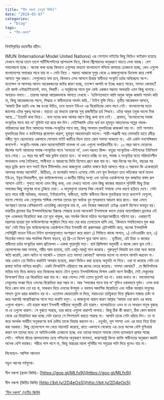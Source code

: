 ```yaml
---
title: "নীল নকশা (চতুর্থ কিস্তি)"
date: "2019-03-07"
categories: 
  - "blog"
tags: 
  - "নীল-নকশা"
---
```


বিসমিল্লাহির রহমানীর রহীম।

IMUN (International Model United Nations) এর সোশ্যাল নাইটের কিছু ভিডিও ভাইরাল হয়েছে যেখানে গানের তালে তালে পার্টিসিপেন্টদের ল্যাপড্যান্স দিতে, কিংবা স্ট্রিপারদের অনুকরণে নাচতে দেখা যাচ্ছে। বেশ সমালোচনা হচ্ছে। অনেক কথা হচ্ছে কিভাবে এগুলোর মাধ্যমে বাংলাদেশে পশ্চিমা কালচার ঢোকানো হচ্ছে, কেন এগুলো বাংলাদেশের সমাজের সাথে যায় না – সেটা নিয়ে । সম্ভবত আজকে দুপুর থেকে এ কাজগুলোকে ডিফেন্ড করে পোস্ট আসতে শুরু করবে। সেগুলোতে বলা হবে, কিভাবে এসব আসলে চিন্তার স্বাধীনতা সংস্কৃতি চর্চার অবিচ্ছেদ্য অংশ। যতোক্ষন না আপনার আনন্দ আরেকজনের কষ্টের কারণ হচ্ছে, ততক্ষণ আপনি যা ইচ্ছে করতে পারেন, সমস্যা কোথায়? এটা জাস্ট এন্টারটেইনমেন্ট, ফান, লিবার্টি। এ অনুষ্ঠানের সাথে যুক্ত কেউ একজন সম্ভবত অলরেডি এমন কিছু বলেছে। অন্যরাও বলবে। . তারপর আমরা আরেকদলকে আসতে দেখবো - ‘ব্যক্তিগতভাবে আমি অমুক অমুক কাজটা সমর্থন করি না, কিন্তু আরেকজনের পছন্দ, সিদ্ধান্ত ও স্বাধীনতাকে সমর্থন করি...’ টাইপ যুক্তি নিয়ে। তৃতীয় আরেকদল আসবে, ‘কাজটা ঠিক হয়নি এবং বন্ধ হওয়া উচিত, তবে মডেল ইউএন এর বিরোধিতার কোন মানে নেই। বাংলাদেশের মতো জায়গায় এটার গুরুত্ব অনেক। হয়তো এর মাধ্যমে তরুণরা সুস্থ রাজনীতির চর্চা শিখবে। এটার অমুক তমুক ভালো দিক আছে...’ ইত্যাদি কথা নিয়ে। . নানা দলের কথা আসার আগে কিছু কথা বলে নেই। . প্রথমত, ‘বাংলাদেশের সমাজ সংস্কৃতির সাথে যায় না’ যুক্তিটা দয়া করে বাদ দিন। বেইসিকালি এটার অর্থ হল হূমায়ুন আহমেদের গল্পের নায়ক-নায়িকাদের করা যিনা আমাদের সমাজ-সংস্কৃতির সাথে যায়, কিন্তু সালমান মুক্তাদিরের কাজকর্ম যায় না। তাই সালমান মুক্তাদিরের যিনা ও ফাহিশাহর প্রমোশান খারাপ, হূমায়ুন আহমাদেরটা ভালো। শাড়ী-পাঞ্জাবী পরে মোমবাতি হাতে রবীন্দ্র সঙ্গীত শুনে ছেলেমেয়ে একসাথে সোশ্যাল নাইট কাটিয়ে দিলে তাতে কোন সমস্যা থাকতো না। এটা একটা ননসেন্সিকাল কনসেপ্ট। সংস্কৃতি-সমাজ কোন অ্যাবসোলিউট মানদন্ড না এবং এগুলো অপরিবর্তনীয় না। ২০ বছর আগে মেয়েদের জিন্সের প্যান্ট আমাদের সমাজ-সংস্কৃতির সাথে ‘মানাতো না’, এখন সম্ভবত জিন্স- ফতুয়া সাংস্কৃতিক –টাইপদের ইউনিফর্ম হয়ে গেছে। ১০ বছর পর স্কার্ট আর ব্লাউয হয়তো হবে। যা বলতে চাচ্ছি তা হল, সমাজ ও সংস্কৃতির মতো পরিবর্তনশীল মানদন্ডলে ওপর নৈতিকতা, শালীনতা ও আচরণের ভিত্তি হিসেবে গ্রহণ করা যায় না। আর দিনের পর দিন, বছরের পর বছর ড্রয়িং রুমে বসে সবাই মিলে টিভিপর্দায় দেখা কাজগুলো একদিন বাস্তবে উঠে আসতে পারে এ সম্ভাবনা কি একেবারেই আপনার মাথায় আসেনি? . দ্বিতীয়ত, যে ব্যাপারটা সামনে এসেছে সেটা বেশ স্থূল উদাহরণ তবে সত্যিকার অর্থে মডেল ইউএন, ইয়ুথ লিডারশীপ, মুভ ফাউন্ডেশানসহ এ জাতীয় বিভিন্ন সংস্থা এবং তাদের ওয়ার্কশপের মূল কাজটার বাস্তব রূপ আসলে এটাই। শুনতে ভালো এমন কিছু কথা, এবং দেখতে ভালো এমন কিছু কাজের আড়ালে সুনির্দিষ্ট কিছু চিন্তা সমাজের কিছু মানুষের মধ্যে ঢুকিয়ে দেয়া। এ মানুষগুলো তারপর নিজ থেকেই সমাজে এসব ধারণা ছড়িয়ে দেবে। সেটা হতে পারে নারী অধিকার, মানবতা, ইন্টারফেইথ, স্বাধীনতা, ব্যাক্তি স্বাধীনতা কিংবা মুক্তচিন্তার মতো কনসেপ্ট যেগুলো, ভালো শোনায় এবং যেগুলোর শাব্দিক পোশাক তাদের মূল অর্থকে খুব সুন্দরভাবে আড়াল করে রাখে। যারা এসবে অংশগ্রহণ তাদের বেশিরভাগই এতোকিছু জেনেবুঝে যায় না, এবং নিজের অজান্তেই চেইঞ্জ এজেন্ট হিসেবে ব্যবহৃত হয়। ভারতীয় ব্র্যান্ডের উগ্র ইসলামবিদ্বেষের বিরুদ্ধে সোচ্চার হওয়া অনেকেই ইসলামকে বদলে দেয়ার অ্যামেরিকান ব্র্যান্ডের এই সূক্ষ এজেন্ডার বিরোধিতা করা তো দূরে থাকুক, বরং সমর্থক কিংবা সক্রিয় অংশগ্রহণকারীতে পরিণত হয়। একারণেই মাদ্রাসার ছাত্ররা মুভ ফাউন্ডেশানের অনুষ্ঠানে গিয়ে দাত বের করে তেলতেলে হাসি দেয়, 'কিভাবে সমন্বিতভাবে মুভ করা যায়' সেটা নিয়ে মুভ ফাউন্ডেশানের ওয়ার্কশপে গিয়ে ইসলামী বই প্রকাশকরা ব্রেইনস্টর্মিং করে, অনেক ইসলামিস্ট সেলিব্রিটি মডেল ইউএন টাইপ ব্যাপারগুলোতে অংশগ্রহণ করে কারণ ১) সিভিতে কাজে লাগবে, ২) নেটওয়ার্কিং হবে, ৩) বিতর্কের দক্ষতা আর পাবলিক স্কিলস বাড়বে, ৪) ফ্রি-তে বিদেশ ঘুরে আসা যাবে। . তৃতীয়ত, এটা চিন্তা ও কাজের স্বাধীনতা চর্চার সংস্কৃতির বাস্তব প্রতিফলন – একথা পুরোপুরি সত্য। হার্ম প্রিন্সিপাল অনুযায়ী এ কাজে কোন ভুল নেই। ছেলেপেলের মজা লাগছে, শরীর গরম হয়েছে, তাই একটু-আধটু ফান করেছে। গুরুত্বপূর্ণ বিষয়টা হল তারা অন্য কারো ক্ষতি করেনি, কোন আইন না ভাঙ্গেনি – তাহলে এতে সমস্যা কোথায়? আপনার ভালো না লাগলে আপনি করবেন না। আর এখানে তো ভিডিও করাটাই অপরাধ হয়েছে, কারণ ভিডিও করা হয়েছে অনুমতি না নিয়ে। ওরা যা করেছে সেটা তো রাস্তায় মাইক লাগিয়ে করেনি। একটা ভিআইপি এরিয়াতে বন্ধ রুমের ভেতর করেছে। সমস্যা কোথায়? . যে জিনিসটাকে মাড়ির দাত দিয়ে কামড়ে ধরে নিজেদের জাতে টেনে তুলতে ইসলামিস্টদের বিশাল একটা অংশ উদগ্রীব, সেই সেক্যুলার ডিসকোর্স দিয়ে এর বিরোধিতা করা যায় না। করা গেলেও সেটা তেমন যুতসই হয় না। হবার কথাও না। ভালোমন্দের সেক্যুলার সংজ্ঞা দিয়ে এসবের বিরোধিতা করা সম্ভব না। আর ‘সমাজের সাথে যায় না’ যুক্তিও চরমভাবে দুর্বল। এসব কথা দিয়ে কোন লাভ তো হয় না, মাঝখান দিয়ে এসবের উপযুক্ত ও যথাযথ আদর্শিক বিরোধিতা এবং সঠিক অবস্থান মানুষের সামনে তুলে ধরার কাজটাও হয় না। এতোসব জোড়াতালি না দিয়ে, লম্বাচওড়া তাত্ত্বিকতা দিয়ে বুদ্ধিমান সাজার চেষ্টা না করে সরাসরি আত্মবিশ্বাসের সাথে সত্য কথাটা বলুন। এ কাজগুলো খারাপ কারণ আল্লাহ ‘আযযা ওয়া জাল এর কাছে এগুলো খারাপ। এটা হারাম কারণ ইসলামী শারীয়াহ অনুযায়ী এটা হারাম। ব্যাপারটাতো এমন না যে সাধারন মানুষ বুঝছে না যে এগুলো খারাপ। সে বুঝতে পারছে, তার কাছে এগুলো খারাপই লাগছে। কিন্তু ঠিক কী কারণে, ঠিক কোন জায়গা থেকে এর বিরোধিতা করা হচ্ছে সেটা হয়তো সে পিনপয়েন্ট করতে পারছে না। আপনি তাকে সেটা ধরিয়ে দিন। তা না করে অনর্থক অর্থহীন অনুকরণের ব্যর্থ চেষ্টায় তাকে বিভ্রান্ত করবেন না। . চতুর্থত, মূল সমস্যা এবং এর মাত্রা নিয়ে চিন্তা করা দরকার। কিছু ছেলেপেলে মদ খেয়ে নাচানাচি করেছে, রাতে একসাথে থেকেছে এর চেয়ে অনেক বেশি দুশ্চিন্তার কারণ হল তাদের মধ্যে যে আইডিওলজি ঢোকানো হচ্ছে এবং তাদের মাধ্যমে সমাজে যেসব ধ্যানধারণা প্রসার পাচ্ছে সেটা। পশ্চিমা ধাঁচের ল্যাপড্যান্সের চেয়ে পশ্চিমের অনুকরণে মানবতা, কল্যাণরাষ্ট্র কিংবা ব্যাক্তি স্বাধীনতার অনুকরণ করাটা অনেক বেশি ভয়ঙ্কর। শরীরে পাপ লাগে না, কিন্তু অন্তরের ময়লা পৃথিবীর সব সমুদ্রের পানি দিয়ে ধুলেও যায় না।

লিখেছেন- আসিফ আদনান

পড়ুন আগের পর্বগুলো-

নীল নকশা (প্রথম কিস্তি)- [https://goo.gl/MLfx9j](https://goo.gl/MLfx9j)

নীল নকশা (দ্বিতীয় কিস্তি) [http://bit.ly/2D4eOsS](http://bit.ly/2D4eOsS)

['নীল নকশা' (তৃতীয় কিস্তি)](https://cms.lostmodesty.com/2018/08/%E0%A6%A8%E0%A7%80%E0%A6%B2-%E0%A6%A8%E0%A6%95%E0%A6%B6%E0%A6%BE-%E0%A6%A4%E0%A7%83%E0%A6%A4%E0%A7%80%E0%A7%9F-%E0%A6%95%E0%A6%BF%E0%A6%B8%E0%A7%8D%E0%A6%A4%E0%A6%BF/)
